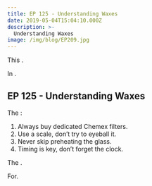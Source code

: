 ```yaml
---
title: EP 125 - Understanding Waxes
date: 2019-05-04T15:04:10.000Z
description: >-
  Understanding Waxes
image: /img/blog/EP209.jpg
---
```


This .

In .

## EP 125 - Understanding Waxes

The :

1. Always buy dedicated Chemex filters.
2. Use a scale, don’t try to eyeball it.
3. Never skip preheating the glass.
4. Timing is key, don’t forget the clock.

The .

For.
